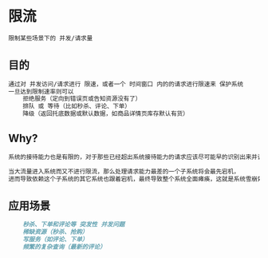 # 限流
```md
限制某些场景下的 并发/请求量
```
## 目的
```md
通过对 并发访问/请求进行 限速，或者一个 时间窗口 内的的请求进行限速来 保护系统
一旦达到限制速率则可以 
	拒绝服务（定向到错误页或告知资源没有了）
	排队 或 等待（比如秒杀、评论、下单）
	降级（返回托底数据或默认数据，如商品详情页库存默认有货）
```
## Why?
```md
系统的接待能力也是有限的，对于那些已经超出系统接待能力的请求应该尽可能早的识别出来并让其等待或拒绝这些请求。
```
```md
当大流量进入系统而又不进行限流，那么处理请求能力最差的一个子系统将会最先宕机，
进而导致依赖这个子系统的其它系统也跟着宕机，最终导致整个系统全面瘫痪，这就是系统雪崩效应。
```

## 应用场景
```md
	秒杀、下单和评论等 突发性 并发问题
	稀缺资源（秒杀、抢购）
	写服务（如评论、下单）
	频繁的复杂查询（最新的评论）
```
